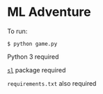# ML Adventure

To run:

```
$ python game.py
```

Python 3 required

[`sl`](https://github.com/mtoyoda/sl) package required

`requirements.txt` also required
